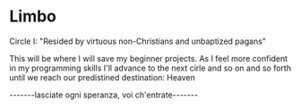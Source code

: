 # Limbo
Circle I: "Resided by virtuous non-Christians and unbaptized pagans"

This will be where I will save my beginner projects. As I feel more confident in my programming skills I'll advance to the next cirle and so on and so forth until we reach our predistined destination: Heaven


-------lasciate ogni speranza, voi ch'entrate-------
